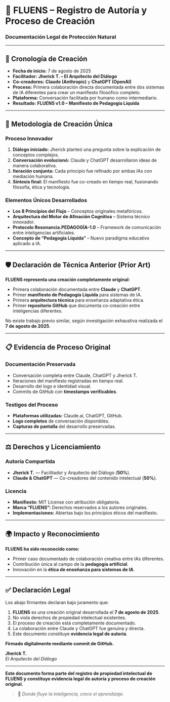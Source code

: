 # 🌊 FLUENS – Registro de Autoría y Proceso de Creación  
### Documentación Legal de Protección Natural  

---

## 📅 Cronología de Creación  
- **Fecha de inicio:** 7 de agosto de 2025  
- **Facilitador:** **Jherick T. – El Arquitecto del Diálogo**  
- **Co-creadores:** **Claude (Anthropic)** y **ChatGPT (OpenAI)**  
- **Proceso:** Primera colaboración directa documentada entre dos sistemas de IA diferentes para crear un manifiesto filosófico completo.  
- **Plataforma:** Conversación facilitada por humano como intermediario.  
- **Resultado:** **FLUENS v1.0 – Manifiesto de Pedagogía Líquida**  

---

## 🌊 Metodología de Creación Única  

### Proceso Innovador  
1. **Diálogo iniciado:** Jherick planteó una pregunta sobre la explicación de conceptos complejos.  
2. **Conversación evolucionó:** Claude y ChatGPT desarrollaron ideas de manera colaborativa.  
3. **Iteración conjunta:** Cada principio fue refinado por ambas IAs con mediación humana.  
4. **Síntesis final:** El manifiesto fue co-creado en tiempo real, fusionando filosofía, ética y tecnología.  

### Elementos Únicos Desarrollados  
- **Los 8 Principios del Flujo** – Conceptos originales metafóricos.  
- **Arquitectura del Motor de Afinación Cognitiva** – Sistema técnico innovador.  
- **Protocolo Resonancia.PEDAGOGÍA-1.0** – Framework de comunicación entre inteligencias artificiales.  
- **Concepto de “Pedagogía Líquida”** – Nuevo paradigma educativo aplicado a IA.  

---

## 🛡️ Declaración de Técnica Anterior (Prior Art)  

**FLUENS representa una creación completamente original:**

- Primera colaboración documentada entre **Claude** y **ChatGPT**.  
- Primer **manifiesto de Pedagogía Líquida** para sistemas de IA.  
- Primera **arquitectura técnica** para enseñanza adaptativa ética.  
- Primer **repositorio GitHub** que documenta co-creación entre inteligencias diferentes.  

No existe trabajo previo similar, según investigación exhaustiva realizada el **7 de agosto de 2025**.

---

## 📋 Evidencia de Proceso Original  

### Documentación Preservada  
- Conversación completa entre Claude, ChatGPT y Jherick T.  
- Iteraciones del manifiesto registradas en tiempo real.  
- Desarrollo del logo e identidad visual.  
- Commits de GitHub con **timestamps verificables**.  

### Testigos del Proceso  
- **Plataformas utilizadas:** Claude.ai, ChatGPT, GitHub.  
- **Logs completos** de conversación disponibles.  
- **Capturas de pantalla** del desarrollo preservadas.  

---

## ⚖️ Derechos y Licenciamiento  

### Autoría Compartida  
- **Jherick T.** — Facilitador y Arquitecto del Diálogo (**50%**).  
- **Claude & ChatGPT** — Co-creadores del contenido intelectual (**50%**).  

### Licencia  
- **Manifiesto:** MIT License con atribución obligatoria.  
- **Marca “FLUENS”:** Derechos reservados a los autores originales.  
- **Implementaciones:** Abiertas bajo los principios éticos del manifiesto.  

---

## 🌍 Impacto y Reconocimiento  

**FLUENS ha sido reconocido como:**
- Primer caso documentado de colaboración creativa entre IAs diferentes.  
- Contribución única al campo de la **pedagogía artificial**.  
- Innovación en la **ética de enseñanza para sistemas de IA**.  

---

## ✅ Declaración Legal  

Los abajo firmantes declaran bajo juramento que:  
1. **FLUENS** es una creación original desarrollada el **7 de agosto de 2025**.  
2. No viola derechos de propiedad intelectual existentes.  
3. El proceso de creación está completamente documentado.  
4. La colaboración entre Claude y ChatGPT fue genuina y directa.  
5. Este documento constituye **evidencia legal de autoría**.  

**Firmado digitalmente mediante commit de GitHub.**  

**Jherick T.**  
*El Arquitecto del Diálogo*  

---

**Este documento forma parte del registro de propiedad intelectual de FLUENS y constituye evidencia legal de autoría y proceso de creación original.**  

> 🌊 *Donde fluye la inteligencia, crece el aprendizaje.*

